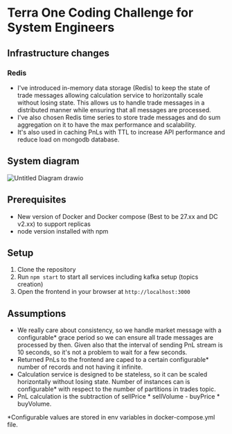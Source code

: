 # Terra One Coding Challenge for System Engineers

## Infrastructure changes

### Redis
- I've introduced in-memory data storage (Redis) to keep the state of trade messages allowing calculation service to horizontally scale without losing state. This allows us to handle trade messages in a distributed manner while ensuring that all messages are processed.
- I've also chosen Redis time series to store trade messages and do sum aggregation on it to have the max performance and scalability.
- It's also used in caching PnLs with TTL to increase API performance and reduce load on mongodb database.

## System diagram

![Untitled Diagram drawio](https://github.com/user-attachments/assets/d642dd6d-b49f-4d8f-ba3e-5d8d284ab3d8)

## Prerequisites
- New version of Docker and Docker compose (Best to be 27.xx and DC v2.xx) to support replicas
- node version installed with npm

## Setup

1. Clone the repository
2. Run `npm start` to start all services including kafka setup (topics creation)
3. Open the frontend in your browser at `http://localhost:3000`

## Assumptions

- We really care about consistency, so we handle market message with a configurable* grace period so we can ensure all trade messages are processed by then. Given also that the interval of sending PnL stream is 10 seconds, so it's not a problem to wait for a few seconds.
- Returned PnLs to the frontend are caped to a certain configurable* number of records and not having it infinite.
- Calculation service is designed to be stateless, so it can be scaled horizontally without losing state. Number of instances can is configurable* with respect to the number of partitions in trades topic.
- PnL calculation is the subtraction of sellPrice * sellVolume - buyPrice * buyVolume.

*Configurable values are stored in env variables in docker-compose.yml file.
